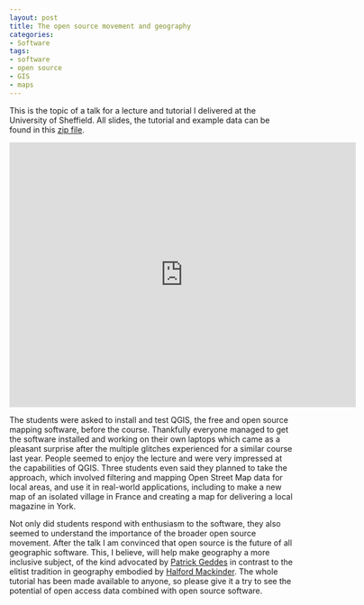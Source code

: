 ```yaml
---
layout: post
title: The open source movement and geography 
categories:
- Software 
tags:
- software
- open source
- GIS
- maps
---
```

This is the topic of a talk for a lecture and tutorial I delivered at the University of Sheffield.
All slides, the tutorial and example data can be found in this [zip file](https://dl.dropboxusercontent.com/u/15008199/osm-challenge-public.zip).
<iframe src="http://www.slideshare.net/robinlovelace1985/slideshelf" width="615px" height="470px" frameborder="0" marginwidth="0" marginheight="0" scrolling="no" style="border:none;" allowfullscreen webkitallowfullscreen mozallowfullscreen></iframe>

The students were asked to install and test QGIS, the free and open source mapping software, before the course. 
Thankfully everyone managed to get the software installed and working on their own laptops which came
as a pleasant surprise after the multiple glitches experienced for a similar course last year. 
People seemed to enjoy the lecture and were very impressed at the capabilities of QGIS. Three students even 
said they planned to take the approach, which involved filtering and mapping Open Street Map data for local areas, 
and use it in real-world applications, including to make a new map of an isolated village in France and creating 
a map for delivering a local magazine in York.

Not only did students respond with enthusiasm to the software, they also seemed to understand the 
importance of the broader open source movement. After the talk I am convinced that open source 
is the future of all geographic software. This, I believe, will help make geography a more inclusive 
subject, of the kind advocated by [Patrick Geddes](http://en.wikipedia.org/wiki/Patrick_Geddes) in contrast to the elitist tradition in geography 
embodied by [Halford Mackinder](http://en.wikipedia.org/wiki/Halford_Mackinder). The whole tutorial has been made available to anyone, 
so please give it a try to see the potential of open access data combined with open source software.
